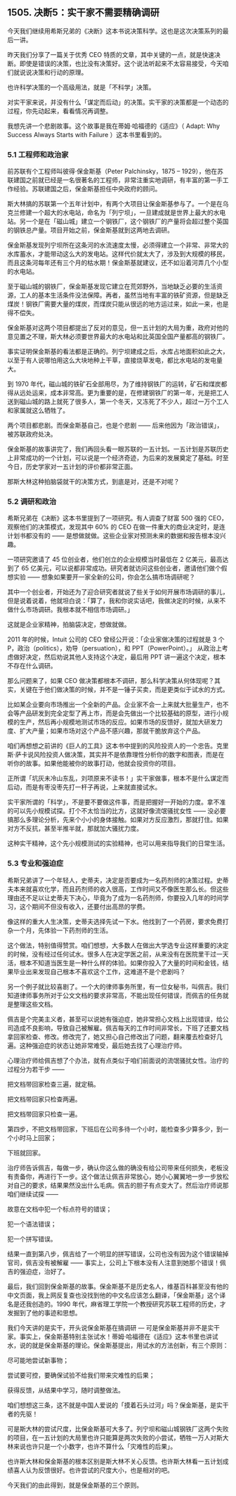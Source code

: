 ## 1505. 决断5：实干家不需要精确调研

今天我们继续用希斯兄弟的《决断》这本书说决策科学。这也是这次决策系列的最后一讲。

昨天我们分享了一篇关于优秀 CEO 特质的文章，其中关键的一点，就是快速决断。即使是错误的决策，也比没有决策好。这个说法听起来不太容易接受，今天咱们就说说决策和行动的原理。

也许科学决策的一个高级用法，就是「不科学」决策。

对实干家来说，并没有什么「谋定而后动」的决策。实干家的决策都是一个动态的过程，你先动起来，看看情况再调整。

我想先讲一个悲剧故事。这个故事是我在蒂姆·哈福德的《适应》（ Adapt: Why Success Always Starts with Failure ）这本书里看到的。

### 5.1 工程师和政治家

前苏联有个工程师叫彼得·保金斯基（Peter Palchinsky，1875 – 1929），他在苏联建国之前就已经是一名很著名的工程师，非常注重实地调研，有丰富的第一手工作经验。苏联建国之后，保金斯基担任中央政府的顾问。

斯大林搞的苏联第一个五年计划中，有两个大项目让保金斯基参与了。一个是在乌克兰修建一个超大的水电站，命名为「列宁坝」，一旦建成就是世界上最大的水电站。另一个是在「磁山城」建立一个钢铁厂，这个钢铁厂的产量将会超过整个英国的钢铁总产量。项目开始之前，保金斯基就到这两地去调研。

保金斯基发现列宁坝所在这条河的水流速度太慢，必须得建立一个非常、非常大的水库蓄水，才能带动这么大的发电站。这样代价就太大了，涉及到大规模的移民，而且这条河每年还有三个月的枯水期！保金斯基就建议，还不如沿着河弄几个小型的水电站。

至于磁山城的钢铁厂，保金斯基发现它建立在荒郊野外，当地缺乏必要的生活资源，工人的基本生活条件没法保障。再者，虽然当地有丰富的铁矿资源，但是缺乏煤炭！钢铁厂需要大量的煤炭，而煤炭只能从很远的地方运过来，如此一来，也是得不偿失。

保金斯基对这两个项目都提出了反对的意见，但一五计划的大局为重，政府对他的意见置之不理，斯大林必须要世界最大的水电站和比英国全国产量都高的钢铁厂。

事实证明保金斯基的看法都是正确的。列宁坝建成之后，水库占地面积如此之大，以至于有人说哪怕用这么大块地种上干草，直接烧草发电，都比水电站的发电量大。

到 1970 年代，磁山城的铁矿石全部用尽，为了维持钢铁厂的运转，矿石和煤炭都得从远处运来，成本非常高。更为重要的是，在修建钢铁厂的第一年，光是把工人送到磁山城的路上就死了很多人，第一个冬天，又冻死了不少人，超过一万个工人和家属就这么牺牲了。

两个项目都悲剧。而保金斯基自己，也是个悲剧 —— 后来他因为「政治错误」，被苏联政府处决。

保金斯基的故事讲完了，我们再回头看一眼苏联的一五计划。一五计划是苏联历史上非常成功的一个计划，可以说是一个经济奇迹，为后来的发展奠定了基础。时至今日，历史学家对一五计划的评价都非常正面。

那斯大林这种拍脑袋就干的决策方式，到底是对，还是不对呢？

### 5.2 调研和政治

希斯兄弟在《决断》这本书里提到了一项研究。有人调查了财富 500 强的 CEO，观察他们的决策模式，发现其中 60% 的 CEO 在做一件重大的商业决定时，是连计划书都没有的 —— 是想做就做。这些企业家对预测未来的数据和报告根本没兴趣。

一项研究邀请了 45 位创业者，他们创立的企业规模当时最低在 2 亿美元，最高达到了 65 亿美元，可以说都非常成功。研究者就访问这些创业者，邀请他们做个假想实验 —— 想象如果要开一家全新的公司，你会怎么搞市场调研呢？

其中一个创业者，开始还为了迎合研究者就说了些关于如何开展市场调研的事儿，但是说着说着，他就坦白说：「算了，我和你说实话吧，我做决定的时候，从来不做什么市场调研。我根本就不相信市场调研。」

这就是企业家精神，拍脑袋决定，想做就做。

2011 年的时候，Intuit 公司的 CEO 曾经公开说：「企业家做决策的过程就是 3 个 P，政治（politics），劝导（persuation），和 PPT（PowerPoint）。」 从政治上考虑做好决定，然后劝说其他人支持这个决定，最后用 PPT 讲一遍这个决定，根本不存在什么调研。

那么问题来了，如果 CEO 做决策都根本不调研，那么科学决策从何体现呢？其实，关键在于他们做决策的时候，并不是一锤子买卖，而是更类似于试水的方式。

比如某企业要向市场推出一个全新的产品。企业家不会一上来就大批量生产，也不会等产品研发到完全定型了再上市，而是会先做出一个比较基础的原型，进行小规模的生产，然后再小规模地测试市场的反应。如果市场的反馈好，就加大研发力度、扩大产量；如果市场对这个产品不感兴趣，那就干脆放弃这个产品。

咱们再想想之前讲的《巨人的工具》这本书中提到的风险投资人的一个忠告。克里斯·萨卡说风险投资人做决策，其实并不是依靠理性分析你的数字和图表，而是在听你的故事。如果他能被你的故事打动，他就会投资你的项目。

正所谓「坑灰未冷山东乱，刘项原来不读书！」实干家做事，根本不是什么谋定而后动，而是有枣没枣先打一杆子再说，上来就直接试水。

实干家所谓的「科学」，不是要不要做这件事，而是把握好一开始的力度。拿不准的可以先小规模试探。打个不太恰当的比方，这就好像流氓骚扰女性 —— 没必要搞那么多理论分析，先来个小小的身体接触。如果对方反应激烈，那就打住。如果对方不反抗，甚至半推半就，那就加大骚扰力度。

这种实干精神，这个先小规模测试的实验精神，也可以用来指导我们的日常生活。

### 5.3 专业和强迫症

希斯兄弟讲了一个年轻人，史蒂夫，决定是否要成为一名药剂师的决策过程。史蒂夫本来就喜欢化学，而且药剂师的收入很高，工作时间又不像医生那么长。但这些理由还不足以让史蒂夫下决心，毕竟为了成为一名药剂师，你要投入几年的时间学习，这个期间不但没有收入，还要付出高昂的学费。

像这样的重大人生决策，史蒂夫选择先试一下水。他找到了一个药房，要求免费打杂一个月，先体验一下药剂师的生活。

这个做法，特别值得赞赏。咱们想想，大多数人在做出大学选专业这样重要的决定的时候，没有经过任何试水。很多人在决定学医之前，从来没有在医院里干过一天活，根本不知道当医生是一种什么样的体验。如果你投入了大量的时间和金钱，结果毕业出来发现自己根本不喜欢这个工作，这难道不是个悲剧吗？

另一个例子就比较喜剧了。一个大的律师事务所里，有一位女秘书，叫佩吉。我们知道律师事务所对于公文文档的要求非常高，不能出现任何错误，而佩吉的任务就是整理这些文档。

佩吉是个完美主义者，甚至可以说她有强迫症，她非常担心文档上出现错误，给公司造成不良影响，导致自己被解雇。佩吉每天的工作时间非常长，下班了还要文档拿回家检查、修改。修改完了，她又担心自己修改出了问题，翻来覆去检查好几遍。这种强迫症的状态让她非常难受，最后她去找了心理治疗师。

心理治疗师给佩吉想了个办法，就有点类似于咱们前面说的流氓骚扰女性。治疗的过程分为若干步 ——

把文档带回家检查三遍，就定稿。

把文档带回家只检查两遍。

把文档带回家只检查一遍。

第四步，不把文档带回家，下班后在公司多待一个小时，能检查多少算多少，到一个小时马上回家；

下班就回家。

治疗师告诉佩吉，每做一步，确认你这么做的确没有给公司带来任何损失，老板没有责备你，再进行下一步。这个做法让佩吉非常放心，她小心翼翼地一步一步放松对自己的要求，结果果然没出什么毛病。佩吉的胆子有点变大了。然后治疗师说那咱们继续试探 ——

故意在文档中犯一个标点符号的错误；

犯一个语法错误；

犯一个拼写错误。

结果一直到第八步，佩吉给了一个明显的拼写错误，公司也没有因为这个错误输掉官司，佩吉没有被解雇 —— 事实上，公司上下根本没有人注意到她那个错误！佩吉的强迫症，治好了。

最后，我们回到保金斯基的故事。保金斯基不是历史名人，维基百科甚至没有他的中文页面，我上网反复查也没找到他的中文名应该怎么翻译，「保金斯基」这个译名是还我创造的。1990 年代，麻省理工学院一个教授研究苏联工程师的历史，才发掘到了他的事迹和思想。

我们今天讲的是实干，开头说保金斯基在搞调研 — 可是保金斯基并非不是实干家。事实上，保金斯基特别主张试水！蒂姆·哈福德在《适应》这本书里也讲试水，说的就是保金斯基的理论。保金斯基提出，用试水的方法创新，有三个原则：

尽可能地尝试新事物；

尝试要可控，要确保试验不给我们带来灾难性的后果；

获得反馈，从结果中学习，随时调整做法。

咱们想想这三条，这不就是中国人爱说的「摸着石头过河」吗？保金斯基，是实干者的先驱！

可是斯大林的尝试尺度，比保金斯基可大多了。列宁坝和磁山城钢铁厂这两个失败的项目，在一五计划的大局里也许只能算是两次失败的小尝试，牺牲一万人对斯大林来说也许只是一个小数字，也许不算什么「灾难性的后果」。

也许斯大林和保金斯基的根本区别是斯大林不关心反馈。也许斯大林看一五计划成绩喜人认为反馈很好。也许尝试的尺度大小，也是相对的吧。

今天我们的由此得到，就是保金斯基的三个原则。